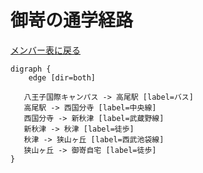 # 御嵜の通学経路

[メンバー表に戻る](member.md#メンバー表)

```graphviz
digraph {
    edge [dir=both]

   八王子国際キャンパス -> 高尾駅 [label=バス]
   高尾駅 -> 西国分寺 [label=中央線]
   西国分寺 -> 新秋津 [label=武蔵野線]
   新秋津 -> 秋津 [label=徒歩]
   秋津 -> 狭山ヶ丘 [label=西武池袋線]
   狭山ヶ丘 -> 御嵜自宅 [label=徒歩]
}
```
